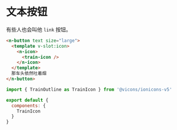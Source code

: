 # 文本按钮

有些人也会叫他 `link` 按钮。

```html
<n-button text size="large">
  <template v-slot:icon>
    <n-icon>
      <train-icon />
    </n-icon>
  </template>
  那车头依然吐着烟
</n-button>
```

```js
import { TrainOutline as TrainIcon } from '@vicons/ionicons-v5'

export default {
  components: {
    TrainIcon
  }
}
```
